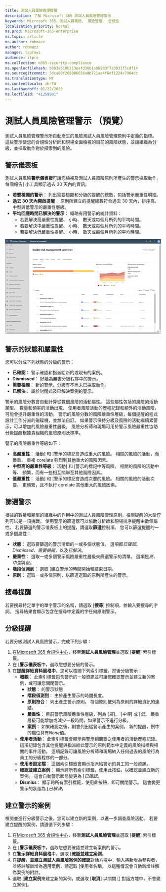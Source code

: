 ```yaml
---
title: 測試人員風險管理提醒
description: 了解 Microsoft 365 測試人員風險管理警示
keywords: Microsoft 365，測試人員風險、 風險管理、 合規性
localization_priority: Normal
ms.prod: Microsoft-365-enterprise
ms.topic: article
ms.author: robmazz
author: robmazz
manager: laurawi
audience: itpro
ms.collection: m365-security-compliance
ms.openlocfilehash: b0b3a510b213eafd36b1ab8203f7a3831f5cdf14
ms.sourcegitcommit: 3dca80f268006658a0b721aa4f6df1224c7964dc
ms.translationtype: MT
ms.contentlocale: zh-TW
ms.lasthandoff: 01/22/2020
ms.locfileid: "41259901"
---
```

# <a name="insider-risk-management-alerts-preview"></a>測試人員風險管理警示 （預覽）

測試人員風險管理警示所自動產生的風險測試人員風險管理原則中定義的指標。 這些警示使您的合規性分析師和現場全面檢視的目前的風險狀態，並讓組織為分級，並採取動作對於探索到的風險。

## <a name="alert-dashboard"></a>警示儀表板

測試人員風險**警示儀表板**可讓您檢視及測試人員風險原則所產生的警示採取動作。 每個報告] 小工具顯示過去 30 天內的資訊。

- **若要檢閱的警示**： 列出需要檢閱和分級的提醒的總數，包括警示嚴重性明細。
- **過去 30 天內開啟提醒**： 原則所建立的提醒總數符合過去 30 天內，排序高、 中型與低警示的嚴重性層級。
- **平均回應時間已解決的警示**： 概略有用警示的統計資料：
    - 若要解決高嚴重性提醒、 小時、 數天或每個月所列的平均時間。
    - 若要解決中嚴重性提醒、 小時、 數天或每個月所列的平均時間。
    - 若要解決低嚴重性提醒、 小時、 數天或每個月所列的平均時間。

![測試人員風險管理警示儀表板](media/insider-risk-alerts-dashboard.png)

## <a name="alert-status-and-severity"></a>警示的狀態和嚴重性

您可以分成下列狀態的分級的警示：

- **已確認**： 警示確認和指派給新的或現有的案例。
- **Dismissed**： 好幾為無害分級程序中的警示。
- **需要檢閱**： 新的警示，分級有不尚未已採取動作。
- **已解決**： 屬於封閉式及已解決案例的警示。

警示的風險分數會自動計算從數個風險的活動屬性。 這些屬性包括的風險的活動類型、 數量和頻率的活動出現、 使用者風險活動的歷程記錄和額外的活動風險，可能會提升嚴重性的活動。 警示的風險分數的風險嚴重性層級，每個提醒的程式設計工作分派的磁碟機，並無法自訂。 如果警示保持分級及風險的活動繼續累警示，可以增加的風險嚴重性層級。 風險分析師和現場可用於警示風險嚴重性協助分級提醒根據貴組織的風險原則及標準。

警示的風險嚴重性等級如下：

- **高嚴重性**： 活動] 和 [警示的標記會造成重大的風險。 相關的風險的活動，而嚴重、 重複 corelate 強烈到其他重大的風險因素。
- **中型高的嚴重性等級**： 活動] 和 [警示的標記中等風險。 相關的風險的活動中等、 頻繁，而有一些相互關聯至其他風險因素。
- **低嚴重性**： 活動] 和 [警示的標記會造成次要的風險。 相關的風險的活動次要、 更頻繁，且不執行 corelate 其他重大的風險因素。

## <a name="filter-alerts"></a>篩選警示

根據的數量和類型的組織中的作用中的測試人員風險管理原則，檢閱提醒的大型佇列可以是一項挑戰。 使用警示的篩選器可以協助分析師和現場排序提醒由數個屬性。 若要篩選的警示儀表板上的提醒，請選取**篩選**控制項。 您可以篩選提醒的一或多個屬性：

- **狀態**： 選取要篩選的警示清單的一或多個狀態值。 選項都*已確認*、 *Dismissed*、*需要檢閱*，以及*已解決*。
- **嚴重性**： 選取一或多個警示風險嚴重性層級來篩選警示的清單。 選項是*高*、*中型*與*低*。
- **階段偵測到**： 選取 [建立警示的時間開始和結束日期。
- **原則**： 選取一或多個原則，以篩選選取的原則所產生的警示。

## <a name="search-alerts"></a>搜尋提醒

若要搜尋特定單字的單字警示的名稱，請選取 [**搜尋**] 控制項，並輸入要搜尋的字詞。 搜尋結果會顯示包含在搜尋中定義的字任何原則警示。

## <a name="triage-alerts"></a>分級提醒

若要分級測試人員風險警示，完成下列步驟：

1. 在[Microsoft 365 合規性中心](https://compliance.microsoft.com)，移至**測試人員風險管理**並選取 [**提醒**] 索引標籤。
2. 在 [**警示儀表板**中，選取您想要分級的警示。
3. 在**提醒詳細資料窗格中**，您可以檢閱下列索引標籤，然後分級警示：
    - **概觀**： 此索引標籤包含警示的一般資訊並可讓您確認警示並建立新的案例，或可讓您關閉警示。
        - **狀態**： 的警示狀態
        - **階段偵測到**： 由於產生警示的時間長度。
        - **原則符合**： 列出產生警示原則。 每個原則被列為原則的詳細資訊的連結。
        - **嚴重性**： 目前警示風險嚴重性層級，列為 [*高*]、 [*中等*] 或 [*低*。 嚴重層級可能增加或減少一段時間，如果警示不進行分級。
        - **案例**： 如果確認之後，則會列出從警示產生的案例。 新的提醒，例中的欄位具有*None*值。
    - **使用者活動**： 此索引標籤會顯示與警示相關聯之使用者的活動歷程記錄。 這項記錄包含其他提醒與指派給此警示的原則範本中定義的風險指標與相關的事件活動。 這項記錄可讓風險分析師和現場納入任何過去的風險行為員工的分級程序的一部分。
    - **使用者設定檔**： 這個索引標籤會顯示指派給警示的員工的一般資訊。
    - **確認並建立案例**： 顯示跨所有索引標籤，使用此按鈕，以確認並建立新的案例。 這會自動警示狀態變更為 [*已確認*。
    - **Dismiss**： 顯示跨所有索引標籤，使用此按鈕，即可關閉警示。 這會變更警示的狀態為 [*已解決*。

## <a name="create-a-case-for-an-alert"></a>建立警示的案例

檢閱並進行分級警示之後，您可以建立新的案例，以進一步調查風險活動。 若要建立提醒的案例，請遵循下列步驟：

1. 在[Microsoft 365 合規性中心](https://compliance.microsoft.com)，移至**測試人員風險管理**並選取 [**提醒**] 索引標籤。
2. 在 [**警示儀表板**中，選取您想要確認並建立新案例的警示。
3. 在**警示詳細資料窗格**中，選取 [**確認並建立案例**。
4. 在**提醒，並建立測試人員風險案例的確認**對話方塊中，輸入將新增為參與者，並將註解新增為適用案例，請選取 [使用者名稱。 以這種情況會自動新增註解為案例的附註。
5. 選取 [**建立案例**來建立新的案例，或選取 [**取消**] 以關閉 [] 對話方塊中，不會建立案例]。
